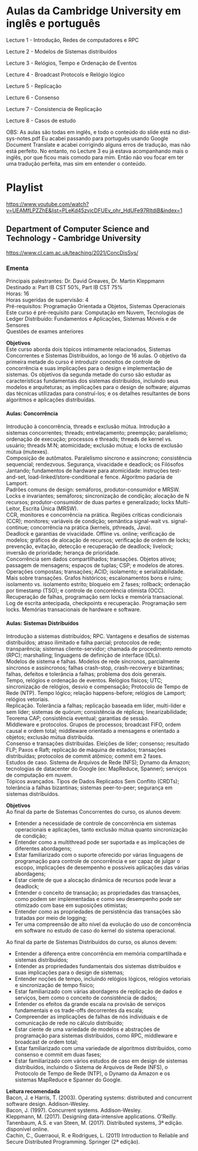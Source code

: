 # Aulas da Cambridge University em inglês e português

Lecture 1 - Introdução, Redes de computadores e RPC

Lecture 2 - Modelos de Sistemas distribuídos

Lecture 3 - Relógios, Tempo e Ordenação de Eventos

Lecture 4 - Broadcast Protocols e Relógio lógico

Lecture 5 - Replicação

Lecture 6 - Consenso

Lecture 7 - Consistencia de Replicação

Lecture 8 - Casos de estudo

OBS: As aulas são todas em inglês, e todo o conteúdo do slide está no dist-sys-notes.pdf
Eu acabei passando para português usando Google Document Translate e acabei corrigindo alguns erros de tradução, mas não está perfeito. No entanto, no Lecture 3 eu já estava acompanhando mais o inglês, por que ficou mais comodo para mim. Então não vou focar em ter uma tradução perfeita, mas sim em entender o conteúdo.

# Playlist

https://www.youtube.com/watch?v=UEAMfLPZZhE&list=PLeKd45zvjcDFUEv_ohr_HdUFe97RItdiB&index=1

## Department of Computer Science and Technology - Cambridge University

https://www.cl.cam.ac.uk/teaching/2021/ConcDisSys/

### Ementa

Principais palestrantes: Dr. David Greaves, Dr. Martin Kleppmann  
Destinado a: Part IB CST 50%, Part IB CST 75%  
Horas: 16  
Horas sugeridas de supervisão: 4  
Pré-requisitos: Programação Orientada a Objetos, Sistemas Operacionais  
Este curso é pré-requisito para: Computação em Nuvem, Tecnologias de Ledger Distribuído: Fundamentos e Aplicações, Sistemas Móveis e de Sensores  
Questões de exames anteriores

**Objetivos**  
Este curso aborda dois tópicos intimamente relacionados, Sistemas Concorrentes e Sistemas Distribuídos, ao longo de 16 aulas. O objetivo da primeira metade do curso é introduzir conceitos de controle de concorrência e suas implicações para o design e implementação de sistemas. Os objetivos da segunda metade do curso são estudar as características fundamentais dos sistemas distribuídos, incluindo seus modelos e arquiteturas; as implicações para o design de software; algumas das técnicas utilizadas para construí-los; e os detalhes resultantes de bons algoritmos e aplicações distribuídas.

#### Aulas: Concorrência

Introdução à concorrência, threads e exclusão mútua. Introdução a sistemas concorrentes; threads; entrelaçamento; preempção; paralelismo; ordenação de execução; processos e threads; threads de kernel vs. usuário; threads M:N; atomicidade; exclusão mútua; e locks de exclusão mútua (mutexes).  
Composição de autômatos. Paralelismo síncrono e assíncrono; consistência sequencial; rendezvous. Segurança, vivacidade e deadlock; os Filósofos Jantando; fundamentos de hardware para atomicidade: instruções test-and-set, load-linked/store-conditional e fence. Algoritmo padaria de Lamport.  
Padrões comuns de design: semáforos, produtor-consumidor e MRSW. Locks e invariantes; semáforos; sincronização de condição; alocação de N recursos; produtor-consumidor de duas partes e generalizado; locks Multi-Leitor, Escrita Única (MRSW).  
CCR, monitores e concorrência na prática. Regiões críticas condicionais (CCR); monitores; variáveis de condição; semântica signal-wait vs. signal-continue; concorrência na prática (kernels, pthreads, Java).  
Deadlock e garantias de vivacidade. Offline vs. online; verificação de modelos; gráficos de alocação de recursos; verificação de ordem de locks; prevenção, evitação, detecção e recuperação de deadlock; livelock; inversão de prioridade; herança de prioridade.  
Concorrência sem dados compartilhados; transações. Objetos ativos; passagem de mensagens; espaços de tuplas; CSP; e modelos de atores. Operações compostas; transações; ACID; isolamento; e serializabilidade.  
Mais sobre transações. Grafos históricos; escalonamentos bons e ruins; isolamento vs. isolamento estrito; bloqueio em 2 fases; rollback; ordenação por timestamp (TSO); e controle de concorrência otimista (OCC).  
Recuperação de falhas, programação sem locks e memória transacional. Log de escrita antecipada, checkpoints e recuperação. Programação sem locks. Memórias transacionais de hardware e software.

#### Aulas: Sistemas Distribuídos

Introdução a sistemas distribuídos; RPC. Vantagens e desafios de sistemas distribuídos; atraso ilimitado e falha parcial; protocolos de rede; transparência; sistemas cliente-servidor; chamada de procedimento remoto (RPC); marshalling; linguagens de definição de interface (IDLs).  
Modelos de sistema e falhas. Modelos de rede síncronos, parcialmente síncronos e assíncronos; falhas crash-stop, crash-recovery e bizantinas; falhas, defeitos e tolerância a falhas; problema dos dois generais.  
Tempo, relógios e ordenação de eventos. Relógios físicos; UTC; sincronização de relógios, desvio e compensação; Protocolo de Tempo de Rede (NTP). Tempo lógico; relação happens-before; relógios de Lamport; relógios vetoriais.  
Replicação. Tolerância a falhas; replicação baseada em líder, multi-líder e sem líder; sistemas de quórum; consistência de réplicas; linearizabilidade; Teorema CAP; consistência eventual; garantias de sessão.  
Middleware e protocolos. Grupos de processos; broadcast FIFO, ordem causal e ordem total; middleware orientado a mensagens e orientado a objetos; exclusão mútua distribuída.  
Consenso e transações distribuídas. Eleições de líder; consenso; resultado FLP; Paxos e Raft; replicação de máquina de estados; transações distribuídas; protocolos de commit atômico; commit em 2 fases.  
Estudos de caso. Sistema de Arquivos de Rede (NFS); Dynamo da Amazon; tecnologias de datacenter do Google (ex: MapReduce, Spanner); serviços de computação em nuvem.  
Tópicos avançados. Tipos de Dados Replicados Sem Conflito (CRDTs); tolerância a falhas bizantinas; sistemas peer-to-peer; segurança em sistemas distribuídos.

**Objetivos**  
Ao final da parte de Sistemas Concorrentes do curso, os alunos devem:

- Entender a necessidade de controle de concorrência em sistemas operacionais e aplicações, tanto exclusão mútua quanto sincronização de condição;
- Entender como a multithread pode ser suportada e as implicações de diferentes abordagens;
- Estar familiarizado com o suporte oferecido por várias linguagens de programação para controle de concorrência e ser capaz de julgar o escopo, implicações de desempenho e possíveis aplicações das várias abordagens;
- Estar ciente de que a alocação dinâmica de recursos pode levar a deadlock;
- Entender o conceito de transação; as propriedades das transações, como podem ser implementadas e como seu desempenho pode ser otimizado com base em suposições otimistas;
- Entender como as propriedades de persistência das transações são tratadas por meio de logging;
- Ter uma compreensão de alto nível da evolução do uso de concorrência em software no estudo de caso do kernel do sistema operacional.

Ao final da parte de Sistemas Distribuídos do curso, os alunos devem:

- Entender a diferença entre concorrência em memória compartilhada e sistemas distribuídos;
- Entender as propriedades fundamentais dos sistemas distribuídos e suas implicações para o design de sistemas;
- Entender noções de tempo, incluindo relógios lógicos, relógios vetoriais e sincronização de tempo físico;
- Estar familiarizado com várias abordagens de replicação de dados e serviços, bem como o conceito de consistência de dados;
- Entender os efeitos da grande escala na provisão de serviços fundamentais e os trade-offs decorrentes da escala;
- Compreender as implicações de falhas de nós individuais e de comunicação de rede no cálculo distribuído;
- Estar ciente de uma variedade de modelos e abstrações de programação para sistemas distribuídos, como RPC, middleware e broadcast de ordem total;
- Estar familiarizado com uma variedade de algoritmos distribuídos, como consenso e commit em duas fases;
- Estar familiarizado com vários estudos de caso em design de sistemas distribuídos, incluindo o Sistema de Arquivos de Rede (NFS), o Protocolo de Tempo de Rede (NTP), o Dynamo da Amazon e os sistemas MapReduce e Spanner do Google.

**Leitura recomendada**  
Bacon, J. e Harris, T. (2003). Operating systems: distributed and concurrent software design. Addison-Wesley.  
Bacon, J. (1997). Concurrent systems. Addison-Wesley.  
Kleppmann, M. (2017). Designing data-intensive applications. O’Reilly.  
Tanenbaum, A.S. e van Steen, M. (2017). Distributed systems, 3ª edição. disponível online.  
Cachin, C., Guerraoui, R. e Rodrigues, L. (2011) Introduction to Reliable and Secure Distributed Programming. Springer (2ª edição).
